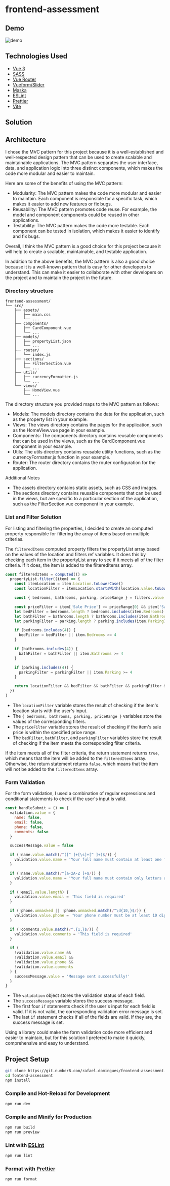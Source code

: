 # frontend-assessment

## Demo

![demo](.github/demo.gif)

## Technologies Used

- [Vue 3](https://vuejs.org/)
- [SASS](https://sass-lang.com/)
- [Vue Router](https://router.vuejs.org/)
- [Vueform/Slider](https://github.com/vueform/slider)
- [Maska](https://beholdr.github.io/maska/#/)
- [ESLint](https://eslint.org/)
- [Prettier](https://prettier.io/)
- [Vite](https://vitejs.dev/)

## Solution

## Architecture

I chose the MVC pattern for this project because it is a well-established and well-respected design pattern that can be used to create scalable and maintainable applications. The MVC pattern separates the user interface, data, and application logic into three distinct components, which makes the code more modular and easier to maintain.

Here are some of the benefits of using the MVC pattern:

- Modularity: The MVC pattern makes the code more modular and easier to maintain. Each component is responsible for a specific task, which makes it easier to add new features or fix bugs.
- Reusability: The MVC pattern promotes code reuse. For example, the model and component components could be reused in other applications.
- Testability: The MVC pattern makes the code more testable. Each component can be tested in isolation, which makes it easier to identify and fix bugs.

Overall, I think the MVC pattern is a good choice for this project because it will help to create a scalable, maintainable, and testable application.

In addition to the above benefits, the MVC pattern is also a good choice because it is a well-known pattern that is easy for other developers to understand. This can make it easier to collaborate with other developers on the project and to maintain the project in the future.

### Directory structure

```
frontend-assessment/
└── src/
    ├── assets/
    │   ├── main.css
    │   └── ...
    ├── components/
    │   ├── CardComponent.vue
    │   └── ...
    ├── models/
    │   ├── propertyList.json
    │   └── ...
    ├── router/
    │   └── index.js
    ├── sections/
    │   ├── FilterSection.vue
    │   └── ...
    ├── utils/
    │   ├── currencyFormatter.js
    │   └── ...
    └── views/
        ├── HomeView.vue
        └── ...
```

The directory structure you provided maps to the MVC pattern as follows:

- Models: The models directory contains the data for the application, such as the property list in your example.
- Views: The views directory contains the pages for the application, such as the HomeView.vue page in your example.
- Components: The components directory contains reusable components that can be used in the views, such as the CardComponent.vue component in your example.
- Utils: The utils directory contains reusable utility functions, such as the currencyFormatter.js function in your example.
- Router: The router directory contains the router configuration for the application.

Additional Notes

- The assets directory contains static assets, such as CSS and images.
- The sections directory contains reusable components that can be used in the views, but are specific to a particular section of the application, such as the FilterSection.vue component in your example.

### List and Filter Solution

For listing and filtering the properties, I decided to create an computed property responsible for filtering the array of items based on multiple criterias.

The `filteredItems` computed property filters the propertyList array based on the values of the location and filters ref variables. It does this by checking each item in the propertyList array to see if it meets all of the filter criteria. If it does, the item is added to the filteredItems array.

```javascript
const filteredItems = computed(() =>
  propertyList.filter((item) => {
    const itemLocation = item.Location.toLowerCase()
    const locationFilter = itemLocation.startsWith(location.value.toLowerCase())

    const { bedrooms, bathrooms, parking, priceRange } = filters.value

    const priceFilter = item['Sale Price'] >= priceRange[0] && item['Sale Price'] <= priceRange[1]
    let bedFilter = bedrooms.length ? bedrooms.includes(item.Bedrooms) : true
    let bathFilter = bathrooms.length ? bathrooms.includes(item.Bathrooms) : true
    let parkingFilter = parking.length ? parking.includes(item.Parking) : true

    if (bedrooms.includes(4)) {
      bedFilter = bedFilter || item.Bedrooms >= 4
    }

    if (bathrooms.includes(4)) {
      bathFilter = bathFilter || item.Bathrooms >= 4
    }

    if (parking.includes(4)) {
      parkingFilter = parkingFilter || item.Parking >= 4
    }

    return locationFilter && bedFilter && bathFilter && parkingFilter && priceFilter
  })
)
```

- The `locationFilter` variable stores the result of checking if the item's location starts with the user's input.
- The `{ bedrooms, bathrooms, parking, priceRange }` variables store the values of the corresponding filters.
- The `priceFilter` variable stores the result of checking if the item's sale price is within the specified price range.
- The `bedFilter`, `bathFilter`, and `parkingFilter` variables store the result of checking if the item meets the corresponding filter criteria.

If the item meets all of the filter criteria, the return statement returns `true`, which means that the item will be added to the `filteredItems` array. Otherwise, the return statement returns `false`, which means that the item will not be added to the `filteredItems` array.


### Form Validation

For the form validation, I used a combination of regular expressions and conditional statements to check if the user's input is valid.

```javascript
const handleSubmit = () => {
  validation.value = {
    name: false,
    email: false,
    phone: false,
    comments: false
  }

  successMessage.value = false

  if (!name.value.match(/^([^ ]+[\s]+[^ ]+)$/)) {
    validation.value.name = 'Your full name must contain at least one first name and one last name'
  }

  if (!name.value.match(/^[a-zA-Z ]+$/)) {
    validation.value.name = 'Your full name must contain only letters and spaces'
  }

  if (!email.value.length) {
    validation.value.email = 'This field is required'
  }

  if (!phone.unmasked || !phone.unmasked.match(/^\d{10,}$/)) {
    validation.value.phone = 'Your phone number must be at least 10 digits long'
  }

  if (!comments.value.match(/^.{1,}$/)) {
    validation.value.comments = 'This field is required'
  }

  if (
    !validation.value.name &&
    !validation.value.email &&
    !validation.value.phone &&
    !validation.value.comments
  ) {
    successMessage.value = 'Message sent successfully!'
  }
}

```

- The `validation` object stores the validation status of each field.
- The `successMessage` variable stores the success message.
- The first four `if` statements check if the user's input for each field is valid. If it is not valid, the corresponding validation error message is set.
- The last `if` statement checks if all of the fields are valid. If they are, the success message is set.

Using a library could make the form validation code more efficient and easier to maintain, but for this solution I prefered to make it quickly, comprehensive and easy to understand.

## Project Setup

```sh
git clone https://git.number8.com/rafael.domingues/frontend-assessment.git
cd fontend-assessment
npm install
```

### Compile and Hot-Reload for Development

```sh
npm run dev
```

### Compile and Minify for Production

```sh
npm run build
npm run preview
```

### Lint with [ESLint](https://eslint.org/)

```sh
npm run lint
```

### Format with [Prettier](https://prettier.io/)

```sh
npm run format
```
